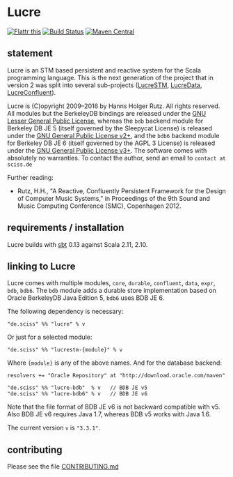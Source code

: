 # Lucre

[![Flattr this](http://api.flattr.com/button/flattr-badge-large.png)](https://flattr.com/submit/auto?user_id=sciss&url=https%3A%2F%2Fgithub.com%2FSciss%2FLucre&title=Lucre&language=Scala&tags=github&category=software)
[![Build Status](https://travis-ci.org/Sciss/Lucre.svg?branch=master)](https://travis-ci.org/Sciss/Lucre)
[![Maven Central](https://maven-badges.herokuapp.com/maven-central/de.sciss/lucre_2.11/badge.svg)](https://maven-badges.herokuapp.com/maven-central/de.sciss/lucre_2.11)

## statement

Lucre is an STM based persistent and reactive system for the Scala programming language. This is the next
generation of the project that in version 2 was split into several sub-projects
([LucreSTM](https://github.com/Sciss/LucreSTM), [LucreData](https://github.com/Sciss/LucreData),
[LucreConfluent](https://github.com/Sciss/LucreConfluent)).

Lucre is (C)opyright 2009&ndash;2016 by Hanns Holger Rutz. All rights reserved. 
All modules but the BerkeleyDB bindings are released under 
the [GNU Lesser General Public License](https://raw.github.com/Sciss/LucreSTM/master/licenses/Lucre-License.txt), 
whereas the `bdb` backend module for Berkeley DB JE 5 (itself governed by the Sleepycat License) is released under 
the [GNU General Public License v2+](https://raw.github.com/Sciss/LucreSTM/master/licenses/LucreSTM-BDB-License.txt), 
and the `bdb6` backend module for Berkeley DB JE 6 (itself governed by the AGPL 3 License) is released under 
the [GNU General Public License v3+](https://raw.github.com/Sciss/LucreSTM/master/licenses/LucreSTM-BDB6-License.txt). 
The software comes with absolutely no warranties. To contact the author, send an email to `contact at sciss.de`

Further reading:

 - Rutz, H.H., "A Reactive, Confluently Persistent Framework for the Design of Computer Music Systems," in Proceedings of the 9th Sound and Music Computing Conference (SMC), Copenhagen 2012.

## requirements / installation

Lucre builds with [sbt](http://www.scala-sbt.org/) 0.13 against Scala 2.11, 2.10.

## linking to Lucre

Lucre comes with multiple modules, `core`, `durable`, `confluent`, `data`, `expr`, `bdb`, `bdb6`. 
The `bdb` module adds a durable store implementation based on Oracle BerkeleyDB Java Edition 5, `bdb6` uses BDB JE 6.

The following dependency is necessary:

    "de.sciss" %% "lucre" % v

Or just for a selected module:

    "de.sciss" %% "lucrestm-{module}" % v

Where `{module}` is any of the above names. And for the database backend:

    resolvers += "Oracle Repository" at "http://download.oracle.com/maven"
    
    "de.sciss" %% "lucre-bdb"  % v   // BDB JE v5
    "de.sciss" %% "lucre-bdb6" % v   // BDB JE v6
    
Note that the file format of BDB JE v6 is not backward compatible with v5. Also BDB JE v6 requires Java 1.7, 
whereas BDB v5 works with Java 1.6.

The current version `v` is `"3.3.1"`.

## contributing

Please see the file [CONTRIBUTING.md](CONTRIBUTING.md)

